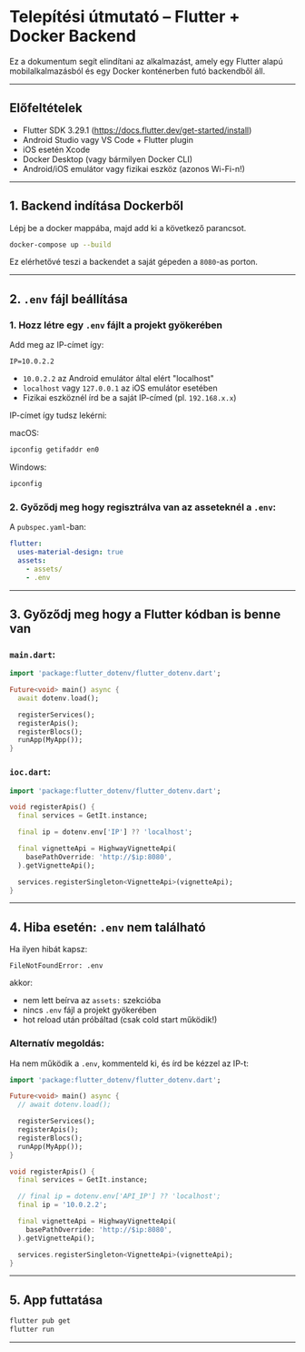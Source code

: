 # Telepítési útmutató – Flutter + Docker Backend

Ez a dokumentum segít elindítani az alkalmazást, amely egy Flutter alapú mobilalkalmazásból és egy Docker konténerben futó backendből áll.

---

## Előfeltételek

- Flutter SDK 3.29.1 (https://docs.flutter.dev/get-started/install)
- Android Studio vagy VS Code + Flutter plugin
- iOS esetén Xcode
- Docker Desktop (vagy bármilyen Docker CLI)
- Android/iOS emulátor vagy fizikai eszköz (azonos Wi-Fi-n!)

---

## 1. Backend indítása Dockerből

Lépj be a docker mappába, majd add ki a következő parancsot.

```bash
docker-compose up --build
```

Ez elérhetővé teszi a backendet a saját gépeden a `8080`-as porton.

---

## 2. `.env` fájl beállítása

### 1. Hozz létre egy `.env` fájlt a projekt gyökerében

Add meg az IP-címet így:

```env
IP=10.0.2.2
```

- `10.0.2.2` az Android emulátor által elért "localhost"
- `localhost` vagy `127.0.0.1` az iOS emulátor esetében
- Fizikai eszköznél írd be a saját IP-címed (pl. `192.168.x.x`)

IP-címet így tudsz lekérni:

macOS:

```bash
ipconfig getifaddr en0
```

Windows:

```bash
ipconfig
```

### 2. Győződj meg hogy regisztrálva van az asseteknél a `.env`:

A `pubspec.yaml`-ban:

```yaml
flutter:
  uses-material-design: true
  assets:
    - assets/
    - .env
```

---

## 3. Győződj meg hogy a Flutter kódban is benne van

### `main.dart`:

```dart
import 'package:flutter_dotenv/flutter_dotenv.dart';

Future<void> main() async {
  await dotenv.load();

  registerServices();
  registerApis();
  registerBlocs();
  runApp(MyApp());
}
```

### `ioc.dart`:

```dart
import 'package:flutter_dotenv/flutter_dotenv.dart';

void registerApis() {
  final services = GetIt.instance;

  final ip = dotenv.env['IP'] ?? 'localhost';

  final vignetteApi = HighwayVignetteApi(
    basePathOverride: 'http://$ip:8080',
  ).getVignetteApi();

  services.registerSingleton<VignetteApi>(vignetteApi);
}
```

---

## 4. Hiba esetén: `.env` nem található

Ha ilyen hibát kapsz:

```
FileNotFoundError: .env
```

akkor:

- nem lett beírva az `assets:` szekcióba
- nincs `.env` fájl a projekt gyökerében
- hot reload után próbáltad (csak cold start működik!)

### Alternatív megoldás:

Ha nem működik a `.env`, kommenteld ki, és írd be kézzel az IP-t:

```dart
import 'package:flutter_dotenv/flutter_dotenv.dart';

Future<void> main() async {
  // await dotenv.load();

  registerServices();
  registerApis();
  registerBlocs();
  runApp(MyApp());
}

void registerApis() {
  final services = GetIt.instance;

  // final ip = dotenv.env['API_IP'] ?? 'localhost';
  final ip = '10.0.2.2';

  final vignetteApi = HighwayVignetteApi(
    basePathOverride: 'http://$ip:8080',
  ).getVignetteApi();

  services.registerSingleton<VignetteApi>(vignetteApi);
}
```

---

## 5. App futtatása

```bash
flutter pub get
flutter run
```

---
